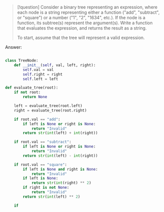 >[!question]
>Consider a binary tree representing an expression, where each node is a string representing either a function ("add", "subtract", or "square") or a number ("1", "2", "1634", etc.). If the node is a function, its subtree(s) represent the argument(s). Write a function that evaluates the expression, and returns the result as a string.
>
>To start, assume that the tree will represent a valid expression.

Answer:
```Python

class TreeNode:
	def __init__(self, val, left, right):
		self.val = val
		self.right = right
		self.left = left

def evaluate_tree(root):
	if not root:
		return None

	left = evaluate_tree(root.left)
	right = evaluate_tree(root.right)

	if root.val == "add":
		if left is None or right is None:
			return "Invalid"
		return str(int(left) + int(right))

	if root.val == "subtract":
		if left is None or right is None:
			return "Invalid"
		return str(int(left) - int(right))

	if root.val == "square":
		if left is None and right is None:
			return "Invalid"
		if left is None:
			return str(int(right) ** 2)
		if right is not None:
			return "Invalid"
		return str(int(left) ** 2)

	if 
```
